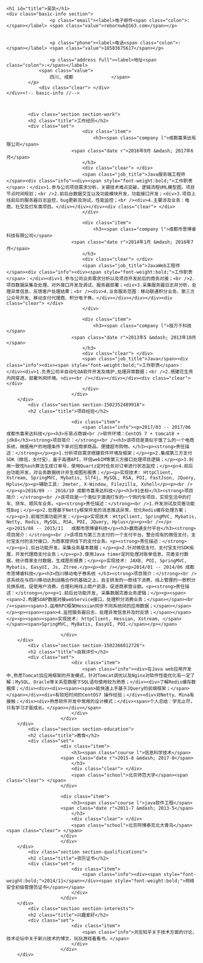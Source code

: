<div id="main">
	
	<h1 id="title">吴凯</h1>
	<div class="basic-info section">
					<p class="email"><label>电子邮件<span class="colon">:</span></label> <span class="value">rebornwk@163.com</span></p>
		
		
					<p class="phone"><label>电话<span class="colon">:</span></label> <span class="value">18583675617</span></p>
		
					<p class="address full"><label>地址<span class="colon">:</span></label>
				<span class="value">
					四川, 成都				</span>
			</p>
				<div class="clear"> </div>
	</div><!-- basic-info //-->

	
		
			<div class="section section-work">
			<h2 class="title">工作经历</h2>
			<div class="set">
								<div class="item">
									<h3><span class="company l">成都喜来达有限公司</span>
							<span class="date r">2016年9月 &mdash; 2017年6月</span>
								</h3>
								<div class="clear"> </div>
								<span class="job_title">Java服务端工程师</span><div class="info"><div><span style="font-weight:bold;">工作职责</span>：</div>1.参与公司项目需求分析，关键技术难点突破，逻辑流程UML模型图，项目节点时间规划；<br />2.前后台数据交互以及功能模块开发，功能接口开发；<div>3.项目上线前后的服务器日志监控，bug更新及测试，性能监控；<br /><div>4.主要涉及业务：电商，社交及打车类项目。</div></div></div><div class="clear"> </div>
								</div>
							
								<div class="item">
									<h3><span class="company l">成都市思博睿科技有限公司</span>
							<span class="date r">2014年1月 &mdash; 2016年7月</span>
								</h3>
								<div class="clear"> </div>
								<span class="job_title">JavaWeb工程师</span><div class="info"><div><span style="font-weight:bold;">工作职责</span>：</div><div>1.参与公司业务需求分析以及项目开发前后的商务对接；<br />2.项目数据采集及处理、对外接口开发及调试、服务器部署；<div>3.采集服务器日志并分析，处理异常信息，反馈客户处理结果；<br /><div>4.业务服务范围：移动联通积分业务、第三方公众号开发、移动支付代理商、积分电子券。</div></div></div></div><div class="clear"> </div>
								</div>
							
								<div class="item">
									<h3><span class="company l">独万千科技</span>
							<span class="date r">2013年5 &mdash; 2013年10月</span>
								</h3>
								<div class="clear"> </div>
								<span class="job_title">Java</span><div class="info"><div><span style="font-weight:bold;">工作职责</span>：</div><div>1.负责公司半自动化OA软件开发及维护,处理异常数据；<br />2.搭建花生壳内网穿透，部署外网环境。<div><br /></div></div></div><div class="clear"> </div>
								</div>
							</div>
		</div>
			<div class="section section-1502352489918">
			<h2 class="title">项目经验</h2>
			
							<div class="item">
								<span class="info"><p>2017/03 -- 2017/06 成都市喜来达科技</p><h3>乐易点商城<br />软件环境：CentOS 7 + tomcat8 + jdk8</h3><strong>项目简介：</strong><br /><h3>该项目是类似于饿了么的一个电商系统，根据用户的地理条件下单对应商家商品，便捷超市购物。</h3><p><strong>责任描述：</strong></p><p>1.分析项目需求搭建软件环境及框架；</p><p>2.集成第三方支付SDK（微信，支付宝），基于高德API，环信webIM等第三方接口处理项目逻辑；</p><p>3.利用一致性hash算法生成订单号，使用Quartz定时任务对订单进行状态监控；</p><p>4.前后台功能开发，对业务数据统计并生成图形报表；</p><p>实现技术: HttpClient, Xstream, SpringMVC, Mybatis, Slf4j, MySQL, RSA, POI, FastJson, JQuery, Hplus</p><p>辅助工具: Jmeter, X-Window, Filezilla, Xshell</p><p><br /></p><p>2016/09 -- 2016/10 成都市喜来达科技</p><h3>91坐标</h3><strong>项目简介：</strong><br />该项目是一个类似于滴滴打车的一个网约车项目，实现生活中的打车、拼车、顺风车业务。<p><strong>责任描述：</strong><br />1.开发测试及完善功能性Bug；</p><p>2.处理基于Netty框架开发的消息推送异常，优化Redis缓存处理方案；</p><p>3.前端页面功能开发；</p><p>实现技术：HttpClient, SpringMVC, Mybatis, Netty, Redis, MySQL, RSA, POI, JQuery, Hplus</p><p><br /></p><p>2015/08 -- 2015/11   成都市思博睿科技</p><h3>赢商通支付平台</h3><strong>项目简介：</strong><br />该项目为第三方支付的一个支付平台，整合现有的微信支付，支付宝支付的支付接口，为商家提供线下的支付业务。<p><strong>责任描述：</strong></p><p>1.后台功能开发，采集业务基本数据；</p><p>2.针对微信支付、支付宝支付SDK拓展，开发代理商支付业务；</p><p>3.使用Java timer定时处理对账单信息，完善支付数据，统计商家支付数据，生成图形报表；</p><p>实现技术: JAXB, POI, SpringMVC, Mybatis, EasyUI, Js, Ztree.</p><p><br /></p><p>2014/01 -- 2014/06 成都市思博睿科技</p><h3>四川移动电子券系统 </h3><strong>项目简介：</strong><br />该系统在与四川移动达到战略合作的基础之上，自主研发的一款线下消费，线上管理的一款积分兑换系统，促使用户消费，合理利用线上商户资源，促进商家营业额。<p><strong>责任描述：</strong></p><p>1.前后台功能开发, 采集数据完善业务逻辑；</p><p><span><span>2.构建SOAP数据对接webService接口，处理积分消费业务；</span></span><br /><span><span>3.运用RPC框架Hessian同步不同系统间的应用数据；</span></span></p><p><span><span>4.监控服务器日志，处理异常信息并及时反馈；</span></span></p><p><span><span>实现技术: httpClient, Hessian, Xstream, </span></span><span>SpringMVC, MyBatis, EasyUI, POI.</span></p></span>
							
						</div>
		</div>
			<div class="section section-1502366012726">
			<h2 class="title">自我评价</h2>
			<div class="set">
							<div class="item">
								<span class="info"><div>在Java web应用开发中,熟悉Tomcat加应用框架的开发模式，针对Tomcat调优以及Nginx对软件性能优化有一定了解；MySQL、Oracle等关系型数据下SQL语句使用较为熟悉；</div><div>了解Redis缓存数据库；</div><div><div><span><span>能快速上手基于JQuery的前端框架；</span></span></div><div>有较短时间的CentOS7 操作经验；</div><div>对Netty、Mina有接触；</div><div>熟悉软件开发中常用的设计模式；</div><span>个人总结：学无止尽，只有学习才能成长。</span></div></span>
							</div>
						</div>
		</div>
			<div class="section section-education">
			<h2 class="title">教育</h2>
			<div class="set">
						<div class="item">
							<h3><span class="course l">信息科学技术</span>
						<span class="date r">2015-8 &mdash; 2017-8</span>
							</h3>
							<div class="clear"> </div>
							<span class="school">北京师范大学</span><span class="clear"> </span>
						</div>
						
						<div class="item">
							<h3><span class="course l">java软件工程</span>
						<span class="date r">2011-7 &mdash; 2013-5</span>
							</h3>
							<div class="clear"> </div>
							<span class="school">北京阿博泰克北大青鸟</span><span class="clear"> </span>
						</div>
						</div>
		</div>
			<div class="section section-qualifications">
			<h2 class="title">资历证书</h2>
			<div class="set">
							<div class="item">
								<span class="info"><div><span style="font-weight:bold;">2014/11</span></div><span style="font-weight:bold;">网络安全初级管理员证书</span></span>
							</div>
						</div>
		</div>
			<div class="section section-interests">
			<h2 class="title">兴趣爱好</h2>
			<div class="set">
							<div class="item">
								<span class="info">浏览知乎关于技术方面的讨论，技术论坛中关于新兴技术的博文，玩玩游戏看看书。</span>
							</div>
						</div>
		</div>
		
</div>
